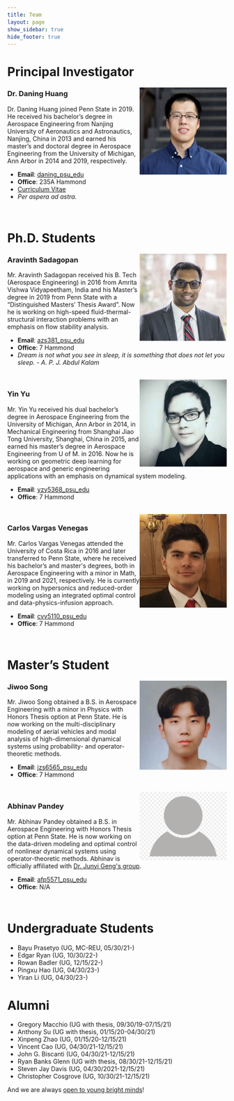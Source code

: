 ```yaml
---
title: Team
layout: page
show_sidebar: true
hide_footer: true
---
```


# Principal Investigator

<img src="/img/head_daning_huang.jpeg" align="right" width="200"/>

### Dr. Daning Huang

Dr. Daning Huang joined Penn State in 2019. He received his bachelor’s degree in Aerospace Engineering from Nanjing University of Aeronautics and Astronautics, Nanjing, China in 2013 and earned his master’s and doctoral degree in Aerospace Engineering from the University of Michigan, Ann Arbor in 2014 and 2019, respectively.
+ **Email**: [daning_psu_edu](mailto:daning@psu.edu)
+ **Office**: 235A Hammond
+ [Curriculum Vitae](https://drive.google.com/file/d/1pONfStbmNZG55IkyRLP9hP6FxlcLxWlj/view?usp=sharing)
+ *Per aspera ad astra.*

<br clear="right"/>

# Ph.D. Students

<img src="/img/head_aravinth_sadagopan.jpeg" align="right" width="200"/>

### Aravinth Sadagopan

Mr. Aravinth Sadagopan received his B. Tech (Aerospace Engineering) in 2016 from Amrita Vishwa Vidyapeetham, India and his Master’s degree in 2019 from Penn State with a “Distinguished Masters’ Thesis Award”. Now he is working on high-speed fluid-thermal-structural interaction problems with an emphasis on flow stability analysis.

+ **Email**: [azs381_psu_edu](mailto:azs381@psu.edu)
+ **Office**: 7 Hammond
+ *Dream is not what you see in sleep, it is something that does not let you sleep. - A. P. J. Abdul Kalam*

<br clear="right"/>

<img src="/img/head_yin_yu.png" align="right" width="200" />

### Yin Yu

Mr. Yin Yu received his dual bachelor’s degree in Aerospace Engineering from the University of Michigan, Ann Arbor in 2014, in Mechanical Engineering from Shanghai Jiao Tong University, Shanghai, China in 2015, and earned his master’s degree in Aerospace Engineering from U of M. in 2016. Now he is working on geometric deep learning for aerospace and generic engineering applications with an emphasis on dynamical system modeling.

+ **Email**: [yzy5368_psu_edu](mailto:yzy5368@psu.edu)
+ **Office**: 7 Hammond

<br clear="right"/>

<img src="/img/head_carlos_vargas_venegas.jpeg" align="right" width="200" />

### Carlos Vargas Venegas

Mr. Carlos Vargas Venegas attended the University of Costa Rica in 2016 and later transferred to Penn State, where he received his bachelor’s and master's degrees, both in Aerospace Engineering with a minor in Math, in 2019 and 2021, respectively. He is currently working on hypersonics and reduced-order modeling using an integrated optimal control and data-physics-infusion approach.

+ **Email**: [cvv5110_psu_edu](mailto:cvv5110@psu.edu)
+ **Office**: 7 Hammond

<br clear="right"/>

# Master’s Student

<img src="/img/head_jiwoo_song.png" align="right" width="200" />

### Jiwoo Song

Mr. Jiwoo Song obtained a B.S. in Aerospace Engineering with a minor in Physics with Honors Thesis option at Penn State. He is now working on the multi-disciplinary modeling of aerial vehicles and modal analysis of high-dimensional dynamical systems using probability- and operator-theoretic methods.

+ **Email**: [jzs6565_psu_edu](mailto:jzs6565@psu.edu)
+ **Office**: 7 Hammond

<br clear="right"/>

<img src="/img/head_default.png" align="right" width="200" />

### Abhinav Pandey

Mr. Abhinav Pandey obtained a B.S. in Aerospace Engineering with Honors Thesis option at Penn State. He is now working on the data-driven modeling and optimal control of nonlinear dynamical systems using operator-theoretic methods. Abhinav is officially affiliated with [Dr. Junyi Geng's group](https://aerogjy.github.io/).

+ **Email**: [afp5571_psu_edu](mailto:afp5571@psu.edu)
+ **Office**: N/A

<br clear="right"/>

# Undergraduate Students
+ Bayu Prasetyo (UG, MC-REU, 05/30/21-)
+ Edgar Ryan (UG, 10/30/22-)
+ Rowan Badler (UG, 12/15/22-)
+ Pingxu Hao (UG, 04/30/23-)
+ Yiran Li (UG, 04/30/23-)

# Alumni
+ Gregory Macchio (UG with thesis, 09/30/19-07/15/21)
+ Anthony Su (UG with thesis, 01/15/20-04/30/21)
+ Xinpeng Zhao (UG, 01/15/20-12/15/21)
+ Vincent Cao (UG, 04/30/21-12/15/21)
+ John G. Biscanti (UG, 04/30/21-12/15/21)
+ Ryan Banks Glenn (UG with thesis, 08/30/21-12/15/21)
+ Steven Jay Davis (UG, 04/30/2021-12/15/21)
+ Christopher Cosgrove (UG, 10/30/21-12/15/21)

And we are always [open to young bright minds](/joinus/)!